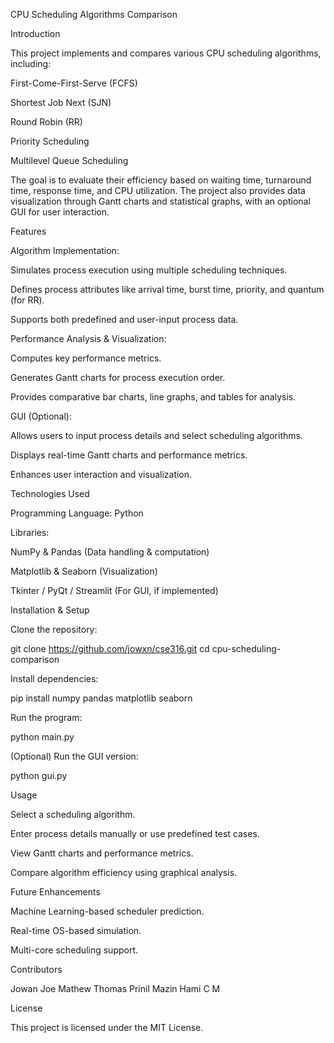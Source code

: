 CPU Scheduling Algorithms Comparison

Introduction

This project implements and compares various CPU scheduling algorithms, including:

First-Come-First-Serve (FCFS)

Shortest Job Next (SJN)

Round Robin (RR)

Priority Scheduling

Multilevel Queue Scheduling

The goal is to evaluate their efficiency based on waiting time, turnaround time, response time, and CPU utilization. The project also provides data visualization through Gantt charts and statistical graphs, with an optional GUI for user interaction.

Features

Algorithm Implementation:

Simulates process execution using multiple scheduling techniques.

Defines process attributes like arrival time, burst time, priority, and quantum (for RR).

Supports both predefined and user-input process data.

Performance Analysis & Visualization:

Computes key performance metrics.

Generates Gantt charts for process execution order.

Provides comparative bar charts, line graphs, and tables for analysis.

GUI (Optional):

Allows users to input process details and select scheduling algorithms.

Displays real-time Gantt charts and performance metrics.

Enhances user interaction and visualization.

Technologies Used

Programming Language: Python

Libraries:

NumPy & Pandas (Data handling & computation)

Matplotlib & Seaborn (Visualization)

Tkinter / PyQt / Streamlit (For GUI, if implemented)

Installation & Setup

Clone the repository:

git clone https://github.com/jowxn/cse316.git
cd cpu-scheduling-comparison

Install dependencies:

pip install numpy pandas matplotlib seaborn

Run the program:

python main.py

(Optional) Run the GUI version:

python gui.py

Usage

Select a scheduling algorithm.

Enter process details manually or use predefined test cases.

View Gantt charts and performance metrics.

Compare algorithm efficiency using graphical analysis.

Future Enhancements

Machine Learning-based scheduler prediction.

Real-time OS-based simulation.

Multi-core scheduling support.

Contributors

Jowan Joe Mathew
Thomas Prinil
Mazin Hami C M

License

This project is licensed under the MIT License.
